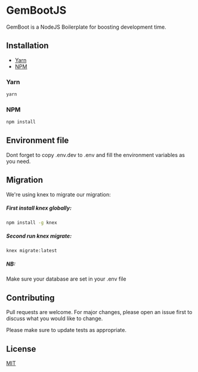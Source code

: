 # GemBootJS

GemBoot is a NodeJS Boilerplate for boosting development time.

## Installation

-   [Yarn](#yarn)
-   [NPM](#npm)

### Yarn

```bash
yarn
```

### NPM

```bash
npm install
```

## Environment file

Dont forget to copy .env.dev to .env and fill the environment variables as you need.

## Migration

We're using knex to migrate our migration:

##### First install knex globally:

```bash
npm install -g knex
```

##### Second run knex migrate:

```bash
knex migrate:latest
```

##### NB:

Make sure your database are set in your .env file

## Contributing

Pull requests are welcome. For major changes, please open an issue first to discuss what you would like to change.

Please make sure to update tests as appropriate.

## License

[MIT](https://choosealicense.com/licenses/mit/)
